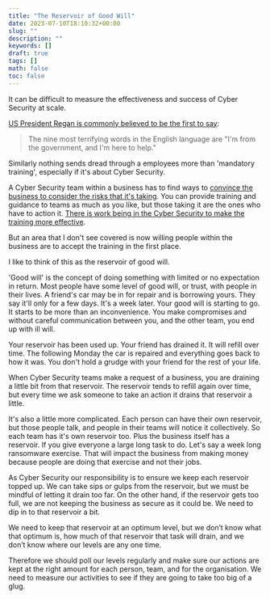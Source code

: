 ```yaml
---
title: "The Reservoir of Good Will"
date: 2023-07-10T18:10:32+00:00
slug: ""
description: ""
keywords: []
draft: true
tags: []
math: false
toc: false
---
```


It can be difficult to measure the effectiveness and success of Cyber Security at scale.

[US President Regan is commonly believed to be the first to say](https://politics.stackexchange.com/questions/25691/what-did-reagan-mean-when-he-said-the-nine-most-terrifying-words-in-the-englis):

> The nine most terrifying words in the English language are "I'm from the government, and I'm here to help." 

Similarly nothing sends dread through a employees more than 'mandatory training', especially if it's about Cyber Security.

A Cyber Security team within a business has to find ways to [convince the business to consider the risks that it's taking](./security-communication.md). You can provide training and guidance to teams as much as you like, but those taking it are the ones who have to action it. [There is work being in the Cyber Security to make the training more effective](./social-marketing.md).

But an area that I don't see covered is now willing people within the business are to accept the training in the first place.

I like to think of this as the reservoir of good will.

'Good will' is the concept of doing something with limited or no expectation in return. Most people have some level of good will, or trust, with people in their lives. A friend's car may be in for repair and is borrowing yours. They say it'll only for a few days. It's a week later. Your good will is starting to go. It starts to be more than an inconvenience. You make compromises and without careful communication between you, and the other team, you end up with ill will.

Your reservoir has been used up. Your friend has drained it. It will refill over time. The following Monday the car is repaired and everything goes back to how it was. You don't hold a grudge with your friend for the rest of your life.

When Cyber Security teams make a request of a business, you are draining a little bit from that reservoir. The reservoir tends to refill again over time, but every time we ask someone to take an action it drains that reservoir a little.

It's also a little more complicated. Each person can have their own reservoir, but those people talk, and people in their teams will notice it collectively. So each team has it's own reservoir too. Plus the business itself has a reservoir. If you give everyone a large long task to do. Let's say a week long ransomware exercise. That will impact the business from making money because people are doing that exercise and not their jobs.

As Cyber Security our responsibility is to ensure we keep each reservoir topped up. We can take sips or gulps from the reservoir, but we must be mindful of letting it drain too far. On the other hand, if the reservoir gets too full, we are not keeping the business as secure as it could be. We need to dip in to that reservoir a bit.

We need to keep that reservoir at an optimum level, but we don’t know what that optimum is, how much of that reservoir that task will drain, and we don’t know where our levels are any one time.

Therefore we should poll our levels regularly and make sure our actions are kept at the right amount for each person, team, and for the organisation. We need to measure our activities to see if they are going to take too big of a glug.

